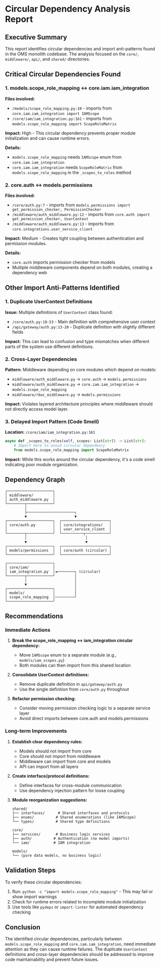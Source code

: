 # Circular Dependency Analysis Report

## Executive Summary

This report identifies circular dependencies and import anti-patterns found in the OMS monolith codebase. The analysis focused on the `core/`, `middleware/`, `api/`, and `shared/` directories.

## Critical Circular Dependencies Found

### 1. **models.scope_role_mapping ↔ core.iam.iam_integration**

**Files involved:**
- `/models/scope_role_mapping.py:10` - imports from `core.iam.iam_integration import IAMScope`
- `/core/iam/iam_integration.py:161` - imports from `models.scope_role_mapping import ScopeRoleMatrix`

**Impact:** High - This circular dependency prevents proper module initialization and can cause runtime errors.

**Details:**
- `models.scope_role_mapping` needs `IAMScope` enum from `core.iam.iam_integration`
- `core.iam.iam_integration` needs `ScopeRoleMatrix` from `models.scope_role_mapping` in the `_scopes_to_roles` method

### 2. **core.auth ↔ models.permissions**

**Files involved:**
- `/core/auth.py:7` - imports from `models.permissions import get_permission_checker, PermissionChecker`
- `/middleware/auth_middleware.py:12` - imports from `core.auth import get_permission_checker, UserContext`
- `/middleware/auth_middleware.py:13` - imports from `core.integrations.user_service_client`

**Impact:** Medium - Creates tight coupling between authentication and permission modules.

**Details:**
- `core.auth` imports permission checker from models
- Multiple middleware components depend on both modules, creating a dependency web

## Other Import Anti-Patterns Identified

### 1. **Duplicate UserContext Definitions**

**Issue:** Multiple definitions of `UserContext` class found:
- `/core/auth.py:10-53` - Main definition with comprehensive user context
- `/api/gateway/auth.py:13-20` - Duplicate definition with slightly different fields

**Impact:** This can lead to confusion and type mismatches when different parts of the system use different definitions.

### 2. **Cross-Layer Dependencies**

**Pattern:** Middleware depending on core modules which depend on models:
- `middleware/auth_middleware.py` → `core.auth` → `models.permissions`
- `middleware/auth_middleware.py` → `core.iam.iam_integration` → `models.scope_role_mapping`
- `middleware/rbac_middleware.py` → `models.permissions`

**Impact:** Violates layered architecture principles where middleware should not directly access model layer.

### 3. **Delayed Import Pattern (Code Smell)**

**Location:** `/core/iam/iam_integration.py:161`
```python
async def _scopes_to_roles(self, scopes: List[str]) -> List[str]:
    # Import here to avoid circular dependency
    from models.scope_role_mapping import ScopeRoleMatrix
```

**Impact:** While this works around the circular dependency, it's a code smell indicating poor module organization.

## Dependency Graph

```
┌─────────────────────┐
│ middleware/         │
│ auth_middleware.py  │
└────────┬────────────┘
         │
         ├──────────────────────┐
         ▼                      ▼
┌─────────────────────┐  ┌──────────────────────┐
│ core/auth.py        │  │ core/integrations/   │
│                     │  │ user_service_client  │
└────────┬────────────┘  └──────────┬───────────┘
         │                           │
         ▼                           ▼
┌─────────────────────┐  ┌──────────────────────┐
│ models/permissions  │  │ core/auth (circular) │
└─────────────────────┘  └──────────────────────┘

┌─────────────────────┐
│ core/iam/           │
│ iam_integration.py  │◄────────┐ (circular)
└────────┬────────────┘         │
         │                      │
         ▼                      │
┌─────────────────────┐         │
│ models/             │         │
│ scope_role_mapping  │─────────┘
└─────────────────────┘
```

## Recommendations

### Immediate Actions

1. **Break the scope_role_mapping ↔ iam_integration circular dependency:**
   - Move `IAMScope` enum to a separate module (e.g., `models/iam_scopes.py`)
   - Both modules can then import from this shared location

2. **Consolidate UserContext definitions:**
   - Remove duplicate definition in `api/gateway/auth.py`
   - Use the single definition from `core/auth.py` throughout

3. **Refactor permission checking:**
   - Consider moving permission checking logic to a separate service layer
   - Avoid direct imports between core.auth and models.permissions

### Long-term Improvements

1. **Establish clear dependency rules:**
   - Models should not import from core
   - Core should not import from middleware
   - Middleware can import from core and models
   - API can import from all layers

2. **Create interface/protocol definitions:**
   - Define interfaces for cross-module communication
   - Use dependency injection pattern for loose coupling

3. **Module reorganization suggestions:**
   ```
   shared/
   ├── interfaces/      # Shared interfaces and protocols
   ├── enums/          # Shared enumerations (like IAMScope)
   └── types/          # Shared type definitions
   
   core/
   ├── services/       # Business logic services
   ├── auth/          # Authentication (no model imports)
   └── iam/           # IAM integration
   
   models/
   └── (pure data models, no business logic)
   ```

## Validation Steps

To verify these circular dependencies:

1. Run: `python -c "import models.scope_role_mapping"` - This may fail or show import warnings
2. Check for runtime errors related to incomplete module initialization
3. Use tools like `pydeps` or `import-linter` for automated dependency checking

## Conclusion

The identified circular dependencies, particularly between `models.scope_role_mapping` and `core.iam.iam_integration`, need immediate attention as they can cause runtime failures. The duplicate `UserContext` definitions and cross-layer dependencies should be addressed to improve code maintainability and prevent future issues.